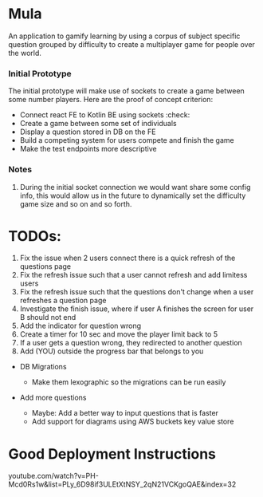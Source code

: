 # Mula

An application to gamify learning by using a corpus of subject specific question 
grouped by difficulty to create a multiplayer game for people over the world.


### Initial Prototype

The initial prototype will make use of sockets to create a game between some number
players. Here are the proof of concept criterion:

- Connect react FE to Kotlin BE using sockets :check:
- Create a game between some set of individuals
- Display a question stored in DB on the FE
- Build a competing system for users compete and finish the game
- Make the test endpoints more descriptive

### Notes

1. During the initial socket connection we would want share some config info, 
this would allow us in the future to dynamically set the difficulty game size
and so on and so forth.




# TODOs:

1. Fix the issue when 2 users connect there is a quick refresh of the questions page
2. Fix the refresh issue such that a user cannot refresh and add limitess users
3. Fix the refresh issue such that the questions don't change when a user refreshes a question page
4. Investigate the finish issue, where if user A finishes the screen for user B should not end
5. Add the indicator for question wrong
6. Create a timer for 10 sec and move the player limit back to 5 
7. If a user gets a question wrong, they redirected to another question
8. Add (YOU) outside the progress bar that belongs to you

- DB Migrations
  - Make them lexographic so the migrations can be run easily

- Add more questions
  - Maybe: Add a better way to input questions that is faster
  - Add support for diagrams using AWS buckets key value store

# Good Deployment Instructions
youtube.com/watch?v=PH-Mcd0Rs1w&list=PLy_6D98if3ULEtXtNSY_2qN21VCKgoQAE&index=32

